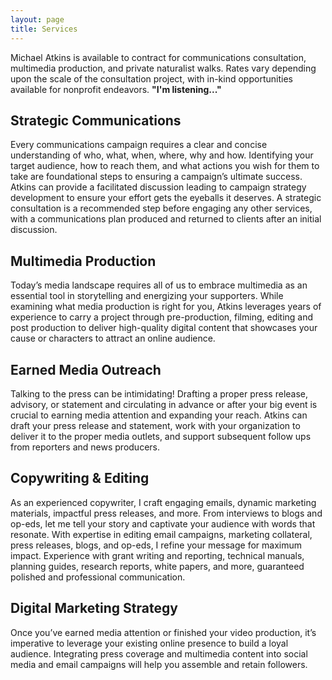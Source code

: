 ```yaml
---
layout: page
title: Services
---
```

Michael Atkins is available to contract for communications consultation, multimedia production, and private naturalist walks. Rates vary depending upon the scale of the consultation project, with in-kind opportunities available for nonprofit endeavors. **"I'm listening..."**

## Strategic Communications

Every communications campaign requires a clear and concise understanding of who, what, when, where, why and how. Identifying your target audience, how to reach them, and what actions you wish for them to take are foundational steps to ensuring a campaign’s ultimate success. Atkins can provide a facilitated discussion leading to campaign strategy development to ensure your effort gets the eyeballs it deserves. A strategic consultation is a recommended step before engaging any other services, with a communications plan produced and returned to clients after an initial discussion.

## Multimedia Production

Today’s media landscape requires all of us to embrace multimedia as an essential tool in storytelling and energizing your supporters. While examining what media production is right for you, Atkins leverages years of experience to carry a project through pre-production, filming, editing and post production to deliver high-quality digital content that showcases your cause or characters to attract an online audience.

## Earned Media Outreach

Talking to the press can be intimidating! Drafting a proper press release, advisory, or statement and circulating in advance or after your big event is crucial to earning media attention and expanding your reach. Atkins can draft your press release and statement, work with your organization to deliver it to the proper media outlets, and support subsequent follow ups from reporters and news producers.

## Copywriting & Editing

As an experienced copywriter, I craft engaging emails, dynamic marketing materials, impactful press releases, and more. From interviews to blogs and op-eds, let me tell your story and captivate your audience with words that resonate. With expertise in editing email campaigns, marketing collateral, press releases, blogs, and op-eds, I refine your message for maximum impact. Experience with grant writing and reporting, technical manuals, planning guides, research reports, white papers, and more, guaranteed polished and professional communication.

## Digital Marketing Strategy

Once you’ve earned media attention or finished your video production, it’s imperative to leverage your existing online presence to build a loyal audience. Integrating press coverage and multimedia content into social media and email campaigns will help you assemble and retain followers.
